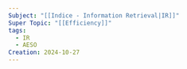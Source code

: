 ```yaml
---
Subject: "[[Indice - Information Retrieval|IR]]"
Super Topic: "[[Efficiency]]"
tags:
  - IR
  - AESO
Creation: 2024-10-27
---
```

